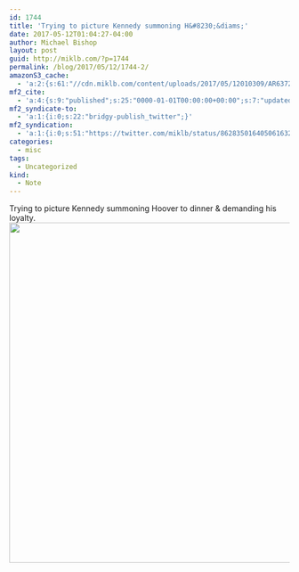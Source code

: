 ```yaml
---
id: 1744
title: 'Trying to picture Kennedy summoning H&#8230;&diams;'
date: 2017-05-12T01:04:27-04:00
author: Michael Bishop
layout: post
guid: http://miklb.com/?p=1744
permalink: /blog/2017/05/12/1744-2/
amazonS3_cache:
  - 'a:2:{s:61:"//cdn.miklb.com/content/uploads/2017/05/12010309/AR6372-A.jpg";i:1745;s:48:"//miklb.com/content/uploads/2017/05/AR6372-A.jpg";i:1745;}'
mf2_cite:
  - 'a:4:{s:9:"published";s:25:"0000-01-01T00:00:00+00:00";s:7:"updated";s:25:"0000-01-01T00:00:00+00:00";s:8:"category";a:1:{i:0;s:0:"";}s:6:"author";a:0:{}}'
mf2_syndicate-to:
  - 'a:1:{i:0;s:22:"bridgy-publish_twitter";}'
mf2_syndication:
  - 'a:1:{i:0;s:51:"https://twitter.com/miklb/status/862835016405061632";}'
categories:
  - misc
tags:
  - Uncategorized
kind:
  - Note
---
```

Trying to picture Kennedy summoning Hoover to dinner & demanding his loyalty. <img src="http://miklb.com/content/uploads/2017/05/AR6372-A.jpg" alt="" width="760" height="611" class="u-featured size-full wp-image-1745" /> 